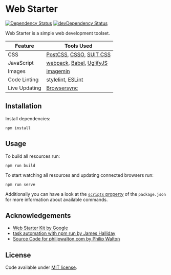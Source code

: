 # Web Starter

[![Dependency Status](https://david-dm.org/racse1/web-starter.svg)](https://david-dm.org/racse1/web-starter) [![devDependency Status](https://david-dm.org/racse1/web-starter/dev-status.svg)](https://david-dm.org/racse1/web-starter#info=devDependencies)

Web Starter is a simple web development toolset.

| Feature | Tools Used |
|---------|------------|
| CSS | [PostCSS](http://postcss.org/), [CSSO](https://github.com/css/csso), [SUIT CSS](https://suitcss.github.io/) |
| JavaScript | [webpack](https://webpack.github.io/), [Babel](https://babeljs.io/), [UglifyJS](http://lisperator.net/uglifyjs/) |
| Images | [imagemin](https://github.com/imagemin/imagemin) |
| Code Linting | [stylelint](http://stylelint.io/), [ESLint](http://eslint.org/) |
| Live Updating | [Browsersync](https://browsersync.io/) |

## Installation

Install dependencies:

```
npm install
```

## Usage

To build all resources run:

```
npm run build
```

To start watching all resources and updating connected browsers run:

```
npm run serve
```

Additionally you can have a look at the [`scripts` property](https://github.com/racse1/web-starter/blob/master/package.json#L2-L20) of the `package.json` for more information about available commands.

## Acknowledgements

* [Web Starter Kit by Google](https://developers.google.com/web/tools/starter-kit/)
* [task automation with npm run by James Halliday](http://substack.net/task_automation_with_npm_run)
* [Source Code for philipwalton.com by Philip Walton](https://github.com/philipwalton/blog)

## License

Code available under [MIT license](LICENSE).
